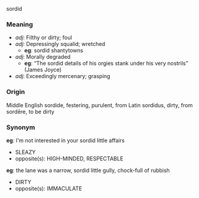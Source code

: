 sordid
### Meaning
+ _adj_: Filthy or dirty; foul
+ _adj_: Depressingly squalid; wretched
    + __eg__: sordid shantytowns
+ _adj_: Morally degraded
    + __eg__:  “The sordid details of his orgies stank under his very nostrils” (James Joyce)
+ _adj_: Exceedingly mercenary; grasping

### Origin

Middle English sordide, festering, purulent, from Latin sordidus, dirty, from sordēre, to be dirty

### Synonym

__eg__: I'm not interested in your sordid little affairs

+ SLEAZY
+ opposite(s): HIGH-MINDED, RESPECTABLE

__eg__: the lane was a narrow, sordid little gully, chock-full of rubbish

+ DIRTY
+ opposite(s): IMMACULATE


